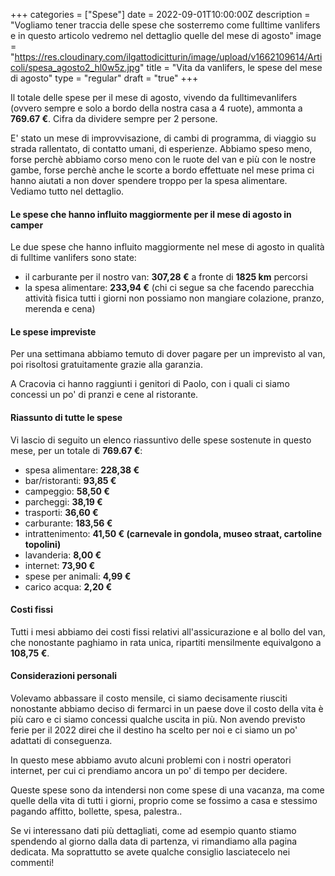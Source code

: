 +++
categories = ["Spese"]
date = 2022-09-01T10:00:00Z
description = "Vogliamo tener traccia delle spese che sosterremo come fulltime vanlifers e in questo articolo vedremo nel dettaglio quelle del mese di agosto"
image = "https://res.cloudinary.com/ilgattodicitturin/image/upload/v1662109614/Articoli/spesa_agosto2_hl0w5z.jpg"
title = "Vita da vanlifers, le spese del mese di agosto"
type = "regular"
draft = "true"
+++

Il totale delle spese per il mese di agosto, vivendo da fulltimevanlifers (ovvero sempre e solo a bordo della nostra casa a 4 ruote), ammonta a **769.67 €**. Cifra da dividere sempre per 2 persone.

E' stato un mese di improvvisazione, di cambi di programma, di viaggio su strada rallentato, di contatto umani, di esperienze. Abbiamo speso meno, forse perchè abbiamo corso meno con le ruote del van e più con le nostre gambe, forse perchè anche le scorte a bordo effettuate nel mese prima ci hanno aiutati a non dover spendere troppo per la spesa alimentare. Vediamo tutto nel dettaglio.

#### Le spese che hanno influito maggiormente per il mese di agosto in camper

Le due spese che hanno influito maggiormente nel mese di agosto in qualità di fulltime vanlifers sono state:

* il carburante per il nostro van:  **307,28 €** a fronte di **1825 km** percorsi
* la spesa alimentare: **233,94 €** (chi ci segue sa che facendo parecchia attività fisica tutti i giorni non possiamo non mangiare colazione, pranzo, merenda e cena)

#### Le spese impreviste

Per una settimana abbiamo temuto di dover pagare per un imprevisto al van, poi risoltosi gratuitamente grazie alla garanzia.

A Cracovia ci hanno raggiunti i genitori di Paolo, con i quali ci siamo concessi un po' di pranzi e cene al ristorante.

#### Riassunto di tutte le spese

Vi lascio di seguito un elenco riassuntivo delle spese sostenute in questo mese, per un totale di **769.67 €**:

* spesa alimentare: **228,38 €**
* bar/ristoranti: **93,85 €**
* campeggio: **58,50 €**
* parcheggi: **38,19 €**
* trasporti: **36,60 €**
* carburante: **183,56 €**
* intrattenimento: **41,50 € (carnevale in gondola, museo straat, cartoline topolini)**
* lavanderia: **8,00 €**
* internet: **73,90 €**
* spese per animali: **4,99 €**
* carico acqua: **2,20 €**

#### Costi fissi

Tutti i mesi abbiamo dei costi fissi relativi all'assicurazione e al bollo del van, che nonostante paghiamo in rata unica, ripartiti mensilmente equivalgono a **108,75 €**.

#### Considerazioni personali

Volevamo abbassare il costo mensile, ci siamo decisamente riusciti nonostante abbiamo deciso di fermarci in un paese dove il costo della vita è più caro e ci siamo concessi qualche uscita in più. Non avendo previsto ferie per il 2022 direi che il destino ha scelto per noi e ci siamo un po' adattati di conseguenza.

In questo mese abbiamo avuto alcuni problemi con i nostri operatori internet, per cui ci prendiamo ancora un po' di tempo per decidere.

Queste spese sono da intendersi non come spese di una vacanza, ma come quelle della vita di tutti i giorni, proprio come se fossimo a casa e stessimo pagando affitto, bollette, spesa, palestra..

Se vi interessano dati più dettagliati, come ad esempio quanto stiamo spendendo al giorno dalla data di partenza, vi rimandiamo alla pagina dedicata.
Ma soprattutto se avete qualche consiglio lasciatecelo nei commenti!